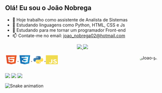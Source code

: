 ## Olá! Eu sou o João Nobrega

- 🔭 Hoje trabalho como assistente de Analista de Sistemas
- 🌱 Estudando linguagens como Python, HTML, CSS e Js
- 👯 Estudando para me tornar um programador Front-end
- 📫 Contate-me no email: joao_nobrega02@hotmail.com

<div align="center">
  <a href="https://github.com/nobrega-joao">
  <img height="150em" src="https://github-readme-stats.vercel.app/api?username=nobrega-joao&show_icons=true&theme=dark&include_all_commits=true&count_private=true"/>
  <img height="150em" src="https://github-readme-stats.vercel.app/api/top-langs/?username=nobrega-joao&layout=compact&langs_count=4&theme=dark"/>
</div>
  
<div style="display: inline_block"><br>
  <img align="center" alt="Joao-HTML" height="30" width="40" src="https://raw.githubusercontent.com/devicons/devicon/master/icons/html5/html5-original.svg">
  <img align="center" alt="Joao-CSS" height="30" width="40" src="https://raw.githubusercontent.com/devicons/devicon/master/icons/css3/css3-original.svg">
  <img align="center" alt="Joao-Python" height="30" width="40" src="https://raw.githubusercontent.com/devicons/devicon/master/icons/python/python-original.svg">
  <img align="center" alt="Joao-Js" height="30" width="40" src="https://raw.githubusercontent.com/devicons/devicon/master/icons/javascript/javascript-plain.svg">
  <img align="right" alt="Joao-pic" height="150" style="border-radius:50px;" src="https://i.ibb.co/DLD4V03/ezgif-com-gif-maker.gif">
</div>
  
##
  
<div>
  <a href="https://instagram.com/nobregaa_joao" target="_blank"><img src="https://img.shields.io/badge/-Instagram-%23E4405F?style=for-the-badge&logo=instagram&logoColor=white" target="_blank"></a>
  <a href = "mailto:joao_nobrega02@hotmail.com"><img src="https://img.shields.io/badge/Microsoft_Outlook-0078D4?style=for-the-badge&logo=microsoft-outlook&logoColor=white" target="_blank"></a>
  <a href="https://www.linkedin.com/in/jo%C3%A3o-victor-dos-santos-nobrega-1a5151187/" target="_blank"><img src="https://img.shields.io/badge/-LinkedIn-%230077B5?style=for-the-badge&logo=linkedin&logoColor=white" target="_blank"></a>
  
  ![Snake animation](https://github.com/nobrega-joao/nobrega-joao/blob/output/github-contribution-grid-snake.svg)
  
</div>
